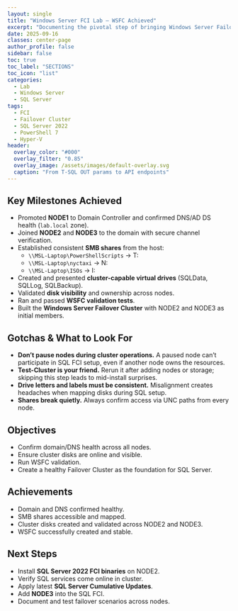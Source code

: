 ```yaml
---
layout: single
title: "Windows Server FCI Lab – WSFC Achieved"
excerpt: "Documenting the pivotal step of bringing Windows Server Failover Clustering (WSFC) online: from domain health, SMB shares, and virtual disks to cluster validation and creation. This post stops just before installing SQL Server, highlighting that WSFC is the real heavy lift."
date: 2025-09-16
classes: center-page
author_profile: false
sidebar: false
toc: true
toc_label: "SECTIONS"
toc_icon: "list"
categories:
  - Lab
  - Windows Server
  - SQL Server
tags:
  - FCI
  - Failover Cluster
  - SQL Server 2022
  - PowerShell 7
  - Hyper-V
header:
  overlay_color: "#000"
  overlay_filter: "0.85"
  overlay_image: /assets/images/default-overlay.svg
  caption: "From T-SQL OUT params to API endpoints"
---
```


## Key Milestones Achieved
- Promoted **NODE1** to Domain Controller and confirmed DNS/AD DS health (`lab.local` zone).  
- Joined **NODE2** and **NODE3** to the domain with secure channel verification.  
- Established consistent **SMB shares** from the host:  
  - `\\MSL-Laptop\PowerShellScripts` → T:  
  - `\\MSL-Laptop\nyctaxi` → N:  
  - `\\MSL-Laptop\ISOs` → I:  
- Created and presented **cluster-capable virtual drives** (SQLData, SQLLog, SQLBackup).  
- Validated **disk visibility** and ownership across nodes.  
- Ran and passed **WSFC validation tests**.  
- Built the **Windows Server Failover Cluster** with NODE2 and NODE3 as initial members.  

## Gotchas & What to Look For
- **Don’t pause nodes during cluster operations.** A paused node can’t participate in SQL FCI setup, even if another node owns the resources.  
- **Test-Cluster is your friend.** Rerun it after adding nodes or storage; skipping this step leads to mid-install surprises.  
- **Drive letters and labels must be consistent.** Misalignment creates headaches when mapping disks during SQL setup.  
- **Shares break quietly.** Always confirm access via UNC paths from every node.  

## Objectives
- Confirm domain/DNS health across all nodes.  
- Ensure cluster disks are online and visible.  
- Run WSFC validation.  
- Create a healthy Failover Cluster as the foundation for SQL Server.  

## Achievements
- Domain and DNS confirmed healthy.  
- SMB shares accessible and mapped.  
- Cluster disks created and validated across NODE2 and NODE3.  
- WSFC successfully created and stable.  

## Next Steps
- Install **SQL Server 2022 FCI binaries** on NODE2.  
- Verify SQL services come online in cluster.  
- Apply latest **SQL Server Cumulative Updates**.  
- Add **NODE3** into the SQL FCI.  
- Document and test failover scenarios across nodes.  
